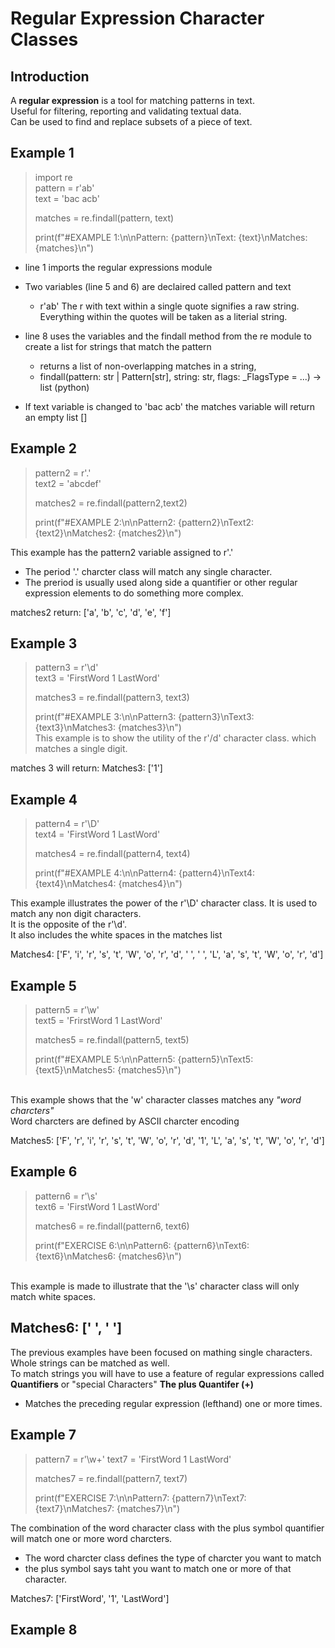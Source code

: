 # Regular Expression Character Classes 

## Introduction 
A **regular expression** is a tool for matching patterns in text. <br/>
Useful for filtering, reporting and validating textual data.<br/>
Can be used to find and replace subsets of a piece of text.<br/>

## Example 1
>import re <br/>
>pattern = r'ab' <br/>
>text = 'bac acb'<br/>
>
>matches = re.findall(pattern, text)<br/>
>
>print(f"#EXAMPLE 1:\n\nPattern: {pattern}\nText: {text}\nMatches: {matches}\n")<br/>

- line 1 imports the regular expressions module
- Two variables (line 5 and 6) are declaired called pattern and text
    - r'ab'  The r with text within a single quote signifies a raw string. Everything within the quotes will be taken as a literial string.
- line 8 uses the variables and the findall method from the re module to create a list for strings that match the pattern
    - returns a list of non-overlapping matches in a string,
    - findall(pattern: str | Pattern[str], string: str, flags: _FlagsType = ...) -> list (python)

- If text variable is changed to 'bac acb'  the matches variable will return an empty list []

## Example 2
>pattern2 = r'.'<br/>
>text2 = 'abcdef'<br/>
>
>matches2 = re.findall(pattern2,text2)<br/>
>
>print(f"#EXAMPLE 2:\n\nPattern2: {pattern2}\nText2: {text2}\nMatches2: {matches2}\n")<br/>

This example has the pattern2 variable assigned to r'.'
- The period '.' charcter class will match any single character. <br/>
- The preriod is usually used along side a quantifier or other regular expression elements to do something more complex.

matches2 return: ['a', 'b', 'c', 'd', 'e', 'f']

## Example 3
>pattern3 = r'\d'<br/>
>text3 = 'FirstWord 1 LastWord'<br/>
>
>matches3 = re.findall(pattern3, text3)<br/>
>
>print(f"#EXAMPLE 3:\n\nPattern3: {pattern3}\nText3: {text3}\nMatches3: {matches3}\n")<br/>
This example is to show the utility of the r'/d' character class. which matches a single digit.<br/>

matches 3 will return: Matches3: ['1']

## Example 4
>pattern4 = r'\D'<br/>
>text4 = 'FirstWord 1 LastWord'<br/>
>
>matches4 = re.findall(pattern4, text4)<br>
>
>print(f"#EXAMPLE 4:\n\nPattern4: {pattern4}\nText4: {text4}\nMatches4: {matches4}\n")<br>

This example illustrates the power of the r'\D' character class. It is used to match any non digit characters.<br/>
It is the opposite of the r'\d'.<br/> 
It also includes the white spaces in the matches list<br/>

Matches4: ['F', 'i', 'r', 's', 't', 'W', 'o', 'r', 'd', ' ', ' ', 'L', 'a', 's', 't', 'W', 'o', 'r', 'd']

## Example 5
>pattern5 = r'\w' <br/>
>text5 = 'FrirstWord 1 LastWord'<br/>
>
>matches5 = re.findall(pattern5, text5)<br/>
>
>print(f"#EXAMPLE 5:\n\nPattern5: {pattern5}\nText5: {text5}\nMatches5: {matches5}\n")<br/>

<br/>This example shows that the 'w' character classes matches any *"word charcters"*<br/>
Word charcters are defined by ASCII charcter encoding<br/>

Matches5: ['F', 'r', 'i', 'r', 's', 't', 'W', 'o', 'r', 'd', '1', 'L', 'a', 's', 't', 'W', 'o', 'r', 'd']

## Example 6
>pattern6 = r'\s'<br/>
>text6 = 'FirstWord 1 LastWord'<br/>
>
>matches6 = re.findall(pattern6, text6)<br/>
>
>print(f"EXERCISE 6:\n\nPattern6: {pattern6}\nText6: {text6}\nMatches6: {matches6}\n")<br/>

<br/>This example is made to illustrate that the '\s' character class will only match white spaces.<br/>

Matches6: [' ', ' ']
-----
The previous examples have been focused on mathing single characters.<br/>
Whole strings can be matched as well.<br/>
To match strings you will have to use a feature of regular expressions called **Quantifiers** or "special Characters"
**The plus Quantifer (+)**
- Matches the preceding regular expression (lefthand) one or more times.

## Example 7
>pattern7 = r'\w+'
>text7 = 'FirstWord 1 LastWord'<br/>
>
>matches7 = re.findall(pattern7, text7)<br/>
>
>print(f"EXERCISE 7:\n\nPattern7: {pattern7}\nText7: {text7}\nMatches7: {matches7}\n")<br/>

The combination of the word character class with the plus symbol quantifier will match one or more word charcters.
- The word charcter class defines the type of charcter you want to match
- the plus symbol says taht you want to match one or more of that character.<br/>

Matches7: ['FirstWord', '1', 'LastWord']

## Example 8





